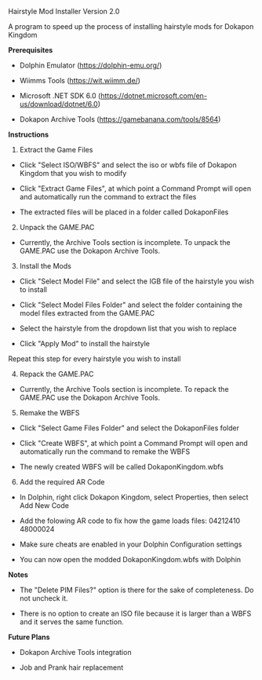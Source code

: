 Hairstyle Mod Installer Version 2.0

A program to speed up the process of installing hairstyle mods for Dokapon Kingdom

**Prerequisites**

- Dolphin Emulator (https://dolphin-emu.org/)

- Wiimms Tools (https://wit.wiimm.de/)

- Microsoft .NET SDK 6.0 (https://dotnet.microsoft.com/en-us/download/dotnet/6.0)

- Dokapon Archive Tools (https://gamebanana.com/tools/8564)

**Instructions**

1. Extract the Game Files

- Click "Select ISO/WBFS" and select the iso or wbfs file of Dokapon Kingdom that you wish to modify

- Click "Extract Game Files", at which point a Command Prompt will open and automatically run the command to extract the files

- The extracted files will be placed in a folder called DokaponFiles

2. Unpack the GAME.PAC

- Currently, the Archive Tools section is incomplete. To unpack the GAME.PAC use the Dokapon Archive Tools.

3. Install the Mods

- Click "Select Model File" and select the IGB file of the hairstyle you wish to install

- Click "Select Model Files Folder" and select the folder containing the model files extracted from the GAME.PAC

- Select the hairstyle from the dropdown list that you wish to replace

- Click "Apply Mod" to install the hairstyle

Repeat this step for every hairstyle you wish to install

4. Repack the GAME.PAC

- Currently, the Archive Tools section is incomplete. To repack the GAME.PAC use the Dokapon Archive Tools.

5. Remake the WBFS

- Click "Select Game Files Folder" and select the DokaponFiles folder

- Click "Create WBFS", at which point a Command Prompt will open and automatically run the command to remake the WBFS

- The newly created WBFS will be called DokaponKingdom.wbfs

6. Add the required AR Code

- In Dolphin, right click Dokapon Kingdom, select Properties, then select Add New Code

- Add the folowing AR code to fix how the game loads files: 04212410 48000024

- Make sure cheats are enabled in your Dolphin Configuration settings

- You can now open the modded DokaponKingdom.wbfs with Dolphin

**Notes**

- The "Delete PIM Files?" option is there for the sake of completeness. Do not uncheck it.

- There is no option to create an ISO file because it is larger than a WBFS and it serves the same function.

**Future Plans**

- Dokapon Archive Tools integration

- Job and Prank hair replacement
